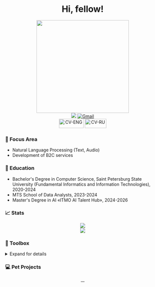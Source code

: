 <h1 align="center">Hi, fellow!</h1>
<div align="center"> 
  <img src="https://media.giphy.com/media/3ohs4p8V5P6aTHI8Rq/giphy.gif" width="300px"/>
  <div id="social-budges">
      <a href="http://t.me/Romiconchik"><img src="https://img.shields.io/badge/-Telegram-blue?logo=Telegram&style=for-the-badge"/></a>
      <a href="mailto:roman.nieronov@gmail.com"><img src="https://img.shields.io/badge/-Gmail-red?logo=Gmail&style=for-the-badge&logoColor=white" alt="Gmail"/></a><br>
      <a href="https://github.com/RomiconEZ/RomiconEZ/blob/main/resumes/Neronov-Roman-Resume_ENG.pdf" style="display: inline-block;"><img src="https://img.shields.io/badge/CV-ENG-skyblue" alt="CV-ENG" width="80" height="30"/></a>
      <a href="https://github.com/RomiconEZ/RomiconEZ/blob/main/resumes/Neronov-Roman-Resume_RU.pdf" style="display: inline-block;"><img src="https://img.shields.io/badge/CV-RU-800020" alt="CV-RU" width="70" height="30"/></a>
  </div>  
</div>

### 👀 Focus Area

- Natural Language Processing (Text, Audio)
- Development of B2C services

### 🏫 Education

- Bachelor's Degree in Computer Science, Saint Petersburg State University (Fundamental Informatics and Information Technologies), 2020-2024
- MTS School of Data Analysts, 2023-2024
- Master's Degree in AI «ITMO AI Talent Hub», 2024-2026

### 📈 Stats

<p align="center">
  <img src="https://github-readme-stats.vercel.app/api?username=RomiconEZ&show_icons=true&hide_border=true&theme=dracula&hide_rank=true"/>
  <br>
  <img src="https://github-readme-stats.vercel.app/api/top-langs/?username=RomiconEZ&layout=compact&hide_border=true&theme=dracula"/>
</p>


### 🧰 Toolbox

<details>
  <summary>Expand for details</summary>

**Back-End**

![Python](https://img.shields.io/badge/-Python-05122A?style=flat&logo=python)
![FastAPI](https://img.shields.io/badge/FastAPI-05122A?style=flat&logo=fastapi)
![aiogram3](https://img.shields.io/badge/aiogram3-05122A?style=flat)



**Messaging Queue**  
  
![Kafka](https://img.shields.io/badge/Kafka-05122A?style=flat&logo=kafka)
![rabbitmq](https://img.shields.io/badge/Rabbitmq-05122A?&style=flat&logo=rabbitmq)

  
**REST**  
  
![Postman](https://img.shields.io/badge/-Postman-05122A?style=flat&logo=postman)

**Front-End**  
![HTML](https://img.shields.io/badge/-HTML-05122A?style=flat&logo=HTML)
![CSS](https://img.shields.io/badge/-CSS-05122A?style=flat&logo=CSS)
![Javascript](https://img.shields.io/badge/-Javascript-05122A?style=flat&logo=Javascript)
![Typescript](https://img.shields.io/badge/-Typescript-05122A?style=flat&logo=Typescript)

**Dependency Managers**

![Poetry](https://img.shields.io/badge/-Poetry-05122A?style=flat&logo=Poetry)
![HomeBrew](https://img.shields.io/badge/-HomeBrew-05122A?style=flat&logo=homebrew)


**Data Science Libraries and Tools**
  
![Pytorch](https://img.shields.io/badge/-Pytorch-05122A?style=flat&logo=pytorch)
![Tensorflow](https://img.shields.io/badge/-Tensorflow-05122A?style=flat&logo=tensorflow)
![Numpy](https://img.shields.io/badge/-Numpy-05122A?style=flat&logo=numpy)
![Pandas](https://img.shields.io/badge/-Pandas-05122A?style=flat&logo=pandas)
![Scikit-Learn](https://img.shields.io/badge/-ScikitLearn-05122A?style=flat&logo=scikitlearn)
![Matplotlib](https://img.shields.io/badge/-Matplotlib-05122A?style=flat&logo=matplotlib)
![HuggingFace](https://img.shields.io/badge/-HuggingFace-05122A?style=flat&logo=huggingface)
![Pillow](https://img.shields.io/badge/-Pillow-05122A?style=flat&logo=pillow)
![Spark](https://img.shields.io/badge/-Spark-05122A?style=flat)
![Scrapy](https://img.shields.io/badge/-Scrapy-05122A?style=flat)
![Ambrosia](https://img.shields.io/badge/-Ambrosia-05122A?style=flat)
![RecTools](https://img.shields.io/badge/-RecTools-05122A?style=flat)

**Deployment**

![Docker](https://img.shields.io/badge/-Docker-05122A?style=flat&logo=docker)&nbsp;

**Public Clouds**

![Yandex cloud](https://img.shields.io/badge/-Yandex_Cloud-05122A?style=flat&logo=yandexcloud)
  
**Database**

![PostgreSQL](https://img.shields.io/badge/-PostgreSQL-05122A?style=flat&logo=postgresql)
![MySQL](https://img.shields.io/badge/-MySQL-05122A?style=flat&logo=mysql)
![Cassandra](https://img.shields.io/badge/Cassandra-05122A?style=flat&logo=apache%20cassandra&logoColor=white)
![Redis](https://img.shields.io/badge/redis-05122A?&style=flat&logo=redis&logoColor=white)

**IDEs**

![Pycharm](https://img.shields.io/badge/-Pycharm-05122A?style=flat&logo=pycharm)
![Jupyter Lab](https://img.shields.io/badge/-Jupyter%20Lab-05122A?style=flat&logo=jupyter)
![Visual Studio Code](https://img.shields.io/badge/-Visual%20Studio%20Code-05122A?style=flat&logo=visual-studio-code)


**Operating Systems**
  
![Windows](https://img.shields.io/badge/-Windows-05122A?style=flat&logo=microsoft)
![Mac](https://img.shields.io/badge/-Mac-05122A?style=flat&logo=apple)
  
**Code Versioning**

![Git](https://img.shields.io/badge/-Git-05122A?style=flat&logo=git)
![GitHub](https://img.shields.io/badge/-GitHub-05122A?style=flat&logo=github)
  
**Project Management**
  
![Notion](https://img.shields.io/badge/-Notion-05122A?style=flat&logo=Notion)
![GitLab](https://img.shields.io/badge/-GitLab-05122A?style=flat&logo=GitLab)  
 

</details>

### 💻 Pet Projects
<p align="center">
  <a href="https://github.com/RomiconEZ/AnaText">
    <img src="https://github-readme-stats.vercel.app/api/pin/?username=RomiconEZ&repo=AnaText&hide_border=true&theme=dracula" alt=""/>
  </a>
  <a href="https://github.com/RomiconEZ/NetLinkAnalyze">
    <img src="https://github-readme-stats.vercel.app/api/pin/?username=RomiconEZ&repo=NetLinkAnalyze&hide_border=true&theme=dracula" alt=""/>
  </a>
    <a href="https://github.com/RomiconEZ/Contact-Center-Automation-Service">
    <img src="https://github-readme-stats.vercel.app/api/pin/?username=RomiconEZ&repo=Contact-Center-Automation-Service&hide_border=true&theme=dracula" alt=""/>
  </a>
    <a href="https://github.com/RomiconEZ/llamator">
    <img src="https://github-readme-stats.vercel.app/api/pin/?username=RomiconEZ&repo=llamator&hide_border=true&theme=dracula" alt=""/>
  </a>
</p>